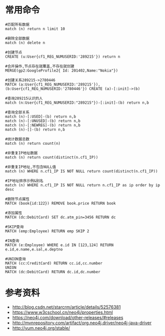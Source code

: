 
# 常用命令

```
#匹配所有数据
match (n) return n limit 10

#删除全部数据
match (n) delete n

#创建节点
CREATE (u:User{cf1_REG_NUMUSERID:'289215'}) return n

#合并操作,节点存在就覆盖,不存在就创建
MERGE(gp2:GoogleProfile2{ Id: 201402,Name:"Nokia"})

#创建关系289215->2780446
MATCH (a:User{cf1_REG_NUMUSERID:'289215'}),(b:User{cf1_REG_NUMUSERID:'2780446'}) CREATE (a)-[:init]->(b)

#查询289215认识的人
match (n:User{cf1_REG_NUMUSERID:"289215"})-[:init]-(b) return n,b

#查询全部关系
match (n)-[:USED]-(b) return n,b
match (n)-[:UNUSED]-(b) return n,b
match (n)-[:NEWREG]-(b) return n,b
match (n)-[]-(b) return n,b

#统计数据总数
match (n) return count(n)

#非重复IP地址数据
match (n) return count(distinct(n.cf1_IP))

#非重复IP地址,不包含NULL值
match (n) WHERE n.cf1_IP IS NOT NULL return count(distinct(n.cf1_IP))

#IP地址排序示例&别名
match (n) WHERE n.cf1_IP IS NOT NULL return n.cf1_IP as ip order by ip desc

#删除节点属性
MATCH (book{id:122}) REMOVE book.price RETURN book

#添加属性
MATCH (dc:DebitCard) SET dc.atm_pin=3456 RETURN dc

#SKIP查询
MATCH (emp:Employee) RETURN emp SKIP 2

#IN查询
MATCH (e:Employee) WHERE e.id IN [123,124] RETURN e.id,e.name,e.sal,e.deptno

#UNION查询
MATCH (cc:CreditCard) RETURN cc.id,cc.number
UNION
MATCH (dc:DebitCard) RETURN dc.id,dc.number
```

# 参考资料
- http://blog.csdn.net/starcrm/article/details/52576381
- https://www.w3cschool.cn/neo4j/properties.html
- https://neo4j.com/download/other-releases/#releases
- http://mvnrepository.com/artifact/org.neo4j.driver/neo4j-java-driver
- http://yum.neo4j.org/stable/
